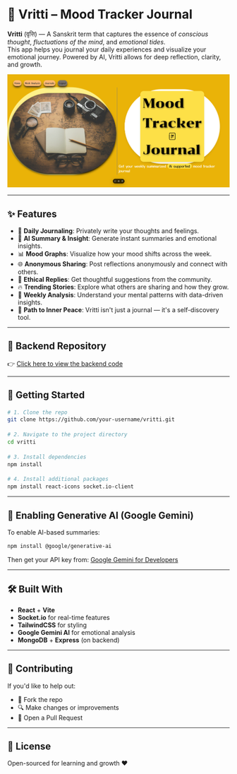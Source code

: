 # 🧠 Vritti – Mood Tracker Journal

**Vritti** (वृत्ति) — A Sanskrit term that captures the essence of *conscious thought*, *fluctuations of the mind*, and *emotional tides*.  
This app helps you journal your daily experiences and visualize your emotional journey. Powered by AI, Vritti allows for deep reflection, clarity, and growth.

![Mood Journal Screenshot](image/mood-journalss.png)

---

## ✨ Features

- 📝 **Daily Journaling**: Privately write your thoughts and feelings.
- 🧠 **AI Summary & Insight**: Generate instant summaries and emotional insights.
- 📊 **Mood Graphs**: Visualize how your mood shifts across the week.
- 🌐 **Anonymous Sharing**: Post reflections anonymously and connect with others.
- 💬 **Ethical Replies**: Get thoughtful suggestions from the community.
- 🔥 **Trending Stories**: Explore what others are sharing and how they grow.
- 🎯 **Weekly Analysis**: Understand your mental patterns with data-driven insights.
- 🧘 **Path to Inner Peace**: Vritti isn't just a journal — it's a self-discovery tool.

---

## 📁 Backend Repository

👉 [Click here to view the backend code](https://github.com/astrospkc/mood-tracker-backend-)

---

## 🚀 Getting Started

```bash
# 1. Clone the repo
git clone https://github.com/your-username/vritti.git

# 2. Navigate to the project directory
cd vritti

# 3. Install dependencies
npm install

# 4. Install additional packages
npm install react-icons socket.io-client
```

---

## 🧠 Enabling Generative AI (Google Gemini)

To enable AI-based summaries:

```bash
npm install @google/generative-ai
```

Then get your API key from: [Google Gemini for Developers](https://ai.google.dev/)

---

## 🛠 Built With

- **React** + **Vite**
- **Socket.io** for real-time features
- **TailwindCSS** for styling
- **Google Gemini AI** for emotional analysis
- **MongoDB** + **Express** (on backend)

---

## 🤝 Contributing

If you'd like to help out:

- 🍝 Fork the repo
- 🔍 Make changes or improvements
- 🔄 Open a Pull Request

---

## 📜 License

Open-sourced for learning and growth ❤️
